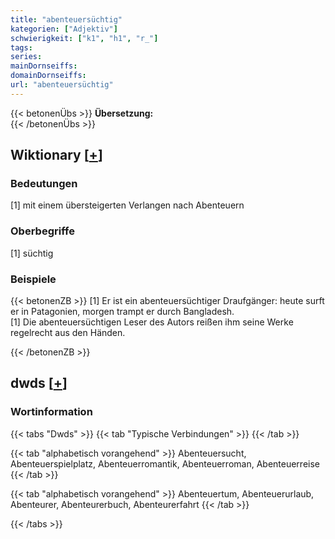 ```yaml
---
title: "abenteuersüchtig"
kategorien: ["Adjektiv"]
schwierigkeit: ["k1", "h1", "r_"]
tags:
series:
mainDornseiffs:
domainDornseiffs:
url: "abenteuersüchtig"
---
```


{{< betonenÜbs >}}
**Übersetzung:**  
{{< /betonenÜbs >}}

## Wiktionary [[+](https://de.wiktionary.org/wiki/abenteuersüchtig)]

### Bedeutungen
[1] mit einem übersteigerten Verlangen nach Abenteuern  

### Oberbegriffe
[1] süchtig  

### Beispiele
{{< betonenZB >}}
[1] Er ist ein abenteuersüchtiger Draufgänger: heute surft er in Patagonien, morgen trampt er durch Bangladesh.  
[1] Die abenteuersüchtigen Leser des Autors reißen ihm seine Werke regelrecht aus den Händen.  

{{< /betonenZB >}}


## dwds [[+](https://www.dwds.de/wb/abenteuersüchtig)]

### Wortinformation
{{< tabs "Dwds" >}}
{{< tab "Typische Verbindungen" >}}
{{< /tab >}}

{{< tab "alphabetisch vorangehend" >}}
Abenteuersucht, Abenteuerspielplatz, Abenteuerromantik, Abenteuerroman, Abenteuerreise
{{< /tab >}}

{{< tab "alphabetisch vorangehend" >}}
Abenteuertum, Abenteuerurlaub, Abenteurer, Abenteurerbuch, Abenteurerfahrt
{{< /tab >}}

{{< /tabs >}}

